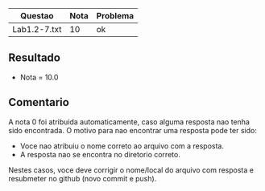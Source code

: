 Questao | Nota | Problema
--------|------|---------
Lab1.2-7.txt | 10 | ok


## Resultado 

* Nota = 10.0

## Comentario 

A nota 0 foi atribuida automaticamente, caso alguma resposta nao tenha sido encontrada. O motivo para nao encontrar uma resposta pode ter sido:

* Voce nao atribuiu o nome correto ao arquivo com a resposta.
* A resposta nao se encontra no diretorio correto.

Nestes casos, voce deve corrigir o nome/local do arquivo com resposta e resubmeter no github (novo commit e push).
